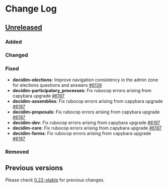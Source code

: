 # Change Log

## [Unreleased](https://github.com/decidim/decidim/tree/HEAD)

### Added

### Changed

### Fixed

- **decidim-elections**: Improve navigation consistency in the admin zone for elections questions and answers [\#6139](https://github.com/decidim/decidim/pull/6139)
- **decidim-participatory_processes**: Fix rubocop errors arising from capybara upgrade [\#6197](https://github.com/decidim/decidim/pull/6197)
- **decidim-assemblies**: Fix rubocop errors arising from capybara upgrade [\#6197](https://github.com/decidim/decidim/pull/6197)
- **decidim-proposals**: Fix rubocop errors arising from capybara upgrade [\#6197](https://github.com/decidim/decidim/pull/6197)
- **decidim-dev**: Fix rubocop errors arising from capybara upgrade [\#6197](https://github.com/decidim/decidim/pull/6197)
- **decidim-core**: Fix rubocop errors arising from capybara upgrade [\#6197](https://github.com/decidim/decidim/pull/6197)
- **decidim-forms**: Fix rubocop errors arising from capybara upgrade [\#6197](https://github.com/decidim/decidim/pull/6197)

### Removed

## Previous versions

Please check [0.22-stable](https://github.com/decidim/decidim/blob/0.22-stable/CHANGELOG.md) for previous changes.

